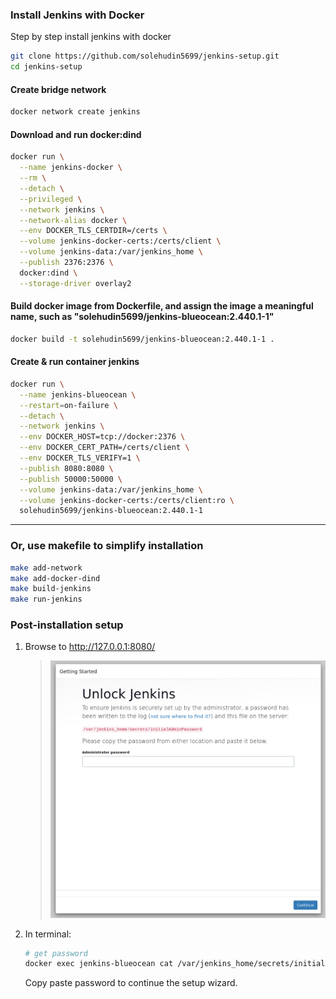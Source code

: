 ### Install Jenkins with Docker

Step by step install jenkins with docker

```bash title="Clone repository"
git clone https://github.com/solehudin5699/jenkins-setup.git
cd jenkins-setup
```

#### Create bridge network

```bash
docker network create jenkins
```

#### Download and run docker:dind

```bash
docker run \
  --name jenkins-docker \
  --rm \
  --detach \
  --privileged \
  --network jenkins \
  --network-alias docker \
  --env DOCKER_TLS_CERTDIR=/certs \
  --volume jenkins-docker-certs:/certs/client \
  --volume jenkins-data:/var/jenkins_home \
  --publish 2376:2376 \
  docker:dind \
  --storage-driver overlay2
```

#### Build docker image from Dockerfile, and assign the image a meaningful name, such as "solehudin5699/jenkins-blueocean:2.440.1-1"

```bash
docker build -t solehudin5699/jenkins-blueocean:2.440.1-1 .
```

#### Create & run container jenkins

```bash
docker run \
  --name jenkins-blueocean \
  --restart=on-failure \
  --detach \
  --network jenkins \
  --env DOCKER_HOST=tcp://docker:2376 \
  --env DOCKER_CERT_PATH=/certs/client \
  --env DOCKER_TLS_VERIFY=1 \
  --publish 8080:8080 \
  --publish 50000:50000 \
  --volume jenkins-data:/var/jenkins_home \
  --volume jenkins-docker-certs:/certs/client:ro \
  solehudin5699/jenkins-blueocean:2.440.1-1
```

---

### Or, use makefile to simplify installation

```bash
make add-network
make add-docker-dind
make build-jenkins
make run-jenkins
```

### Post-installation setup

1. Browse to http://127.0.0.1:8080/

   > <img src="/assets/images/unlock-jenkins.png"/>

2. In terminal:

   ```bash
   # get password
   docker exec jenkins-blueocean cat /var/jenkins_home/secrets/initialAdminPassword
   ```

   Copy paste password to continue the setup wizard.

